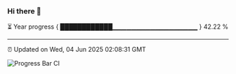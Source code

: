 ### Hi there 👋

⏳ Year progress { ████████████▁▁▁▁▁▁▁▁▁▁▁▁▁▁▁▁▁▁ } 42.22 %

---

⏰ Updated on Wed, 04 Jun 2025 02:08:31 GMT

![Progress Bar CI](https://github.com/DhruviPatel157/GitHub-Actions-Demo/workflows/Progress%20Bar%20CI/badge.svg)
